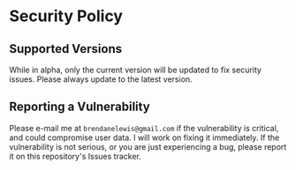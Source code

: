 # Security Policy

## Supported Versions

While in alpha, only the current version will be updated to fix security issues. Please always update to the latest version.

## Reporting a Vulnerability

Please e-mail me at `brendanelewis@gmail.com` if the vulnerability is critical, and could compromise user data. I will work on fixing it immediately.
If the vulnerability is not serious, or you are just experiencing a bug, please report it on this repository's Issues tracker.
